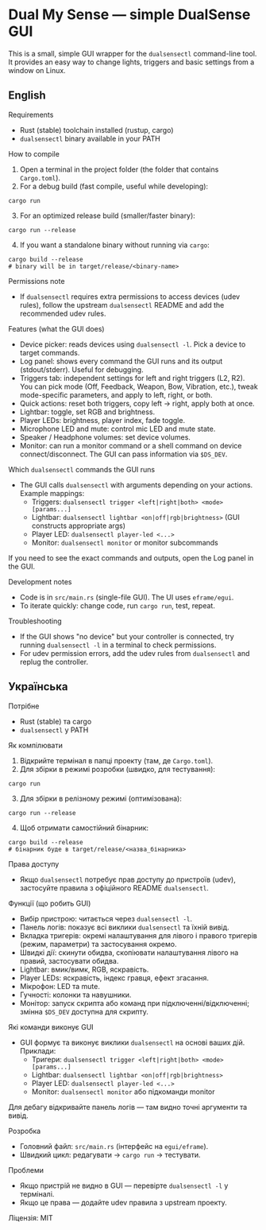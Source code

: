 # Dual My Sense — simple DualSense GUI

This is a small, simple GUI wrapper for the `dualsensectl` command-line tool.
It provides an easy way to change lights, triggers and basic settings from a window on Linux.

English
-------

Requirements
- Rust (stable) toolchain installed (rustup, cargo)
- `dualsensectl` binary available in your PATH

How to compile
1. Open a terminal in the project folder (the folder that contains `Cargo.toml`).
2. For a debug build (fast compile, useful while developing):

```fish
cargo run
```

3. For an optimized release build (smaller/faster binary):

```fish
cargo run --release
```

4. If you want a standalone binary without running via `cargo`:

```fish
cargo build --release
# binary will be in target/release/<binary-name>
```

Permissions note
- If `dualsensectl` requires extra permissions to access devices (udev rules), follow the upstream `dualsensectl` README and add the recommended udev rules.

Features (what the GUI does)
- Device picker: reads devices using `dualsensectl -l`. Pick a device to target commands.
- Log panel: shows every command the GUI runs and its output (stdout/stderr). Useful for debugging.
- Triggers tab: independent settings for left and right triggers (L2, R2). You can pick mode (Off, Feedback, Weapon, Bow, Vibration, etc.), tweak mode-specific parameters, and apply to left, right, or both.
- Quick actions: reset both triggers, copy left → right, apply both at once.
- Lightbar: toggle, set RGB and brightness.
- Player LEDs: brightness, player index, fade toggle.
- Microphone LED and mute: control mic LED and mute state.
- Speaker / Headphone volumes: set device volumes.
- Monitor: can run a monitor command or a shell command on device connect/disconnect. The GUI can pass information via `$DS_DEV`.

Which `dualsensectl` commands the GUI runs
- The GUI calls `dualsensectl` with arguments depending on your actions. Example mappings:
	- Triggers: `dualsensectl trigger <left|right|both> <mode> [params...]`
	- Lightbar: `dualsensectl lightbar <on|off|rgb|brightness>` (GUI constructs appropriate args)
	- Player LED: `dualsensectl player-led <...>`
	- Monitor: `dualsensectl monitor` or monitor subcommands

If you need to see the exact commands and outputs, open the Log panel in the GUI.

Development notes
- Code is in `src/main.rs` (single-file GUI). The UI uses `eframe/egui`.
- To iterate quickly: change code, run `cargo run`, test, repeat.

Troubleshooting
- If the GUI shows "no device" but your controller is connected, try running `dualsensectl -l` in a terminal to check permissions.
- For udev permission errors, add the udev rules from `dualsensectl` and replug the controller.

Українська
---------

Потрібне
- Rust (stable) та cargo
- `dualsensectl` у PATH

Як компілювати
1. Відкрийте термінал в папці проекту (там, де `Cargo.toml`).
2. Для збірки в режимі розробки (швидко, для тестування):

```fish
cargo run
```

3. Для збірки в релізному режимі (оптимізована):

```fish
cargo run --release
```

4. Щоб отримати самостійний бінарник:

```fish
cargo build --release
# бінарник буде в target/release/<назва_бінарника>
```

Права доступу
- Якщо `dualsensectl` потребує прав доступу до пристроїв (udev), застосуйте правила з офіційного README `dualsensectl`.

Функції (що робить GUI)
- Вибір пристрою: читається через `dualsensectl -l`.
- Панель логів: показує всі виклики `dualsensectl` та їхній вивід.
- Вкладка тригерів: окремі налаштування для лівого і правого тригерів (режим, параметри) та застосування окремо.
- Швидкі дії: скинути обидва, скопіювати налаштування лівого на правий, застосувати обидва.
- Lightbar: вмик/вимк, RGB, яскравість.
- Player LEDs: яскравість, індекс гравця, ефект згасання.
- Мікрофон: LED та mute.
- Гучності: колонки та навушники.
- Монітор: запуск скрипта або команд при підключенні/відключенні; змінна `$DS_DEV` доступна для скрипту.

Які команди виконує GUI
- GUI формує та виконує виклики `dualsensectl` на основі ваших дій. Приклади:
	- Тригери: `dualsensectl trigger <left|right|both> <mode> [params...]`
	- Lightbar: `dualsensectl lightbar <on|off|rgb|brightness>`
	- Player LED: `dualsensectl player-led <...>`
	- Monitor: `dualsensectl monitor` або підкоманди monitor

Для дебагу відкривайте панель логів — там видно точні аргументи та вивід.

Розробка
- Головний файл: `src/main.rs` (інтерфейс на `egui/eframe`).
- Швидкий цикл: редагувати → `cargo run` → тестувати.

Проблеми
- Якщо пристрій не видно в GUI — перевірте `dualsensectl -l` у терміналі.
- Якщо це права — додайте udev правила з upstream проекту.

Ліцензія: MIT

